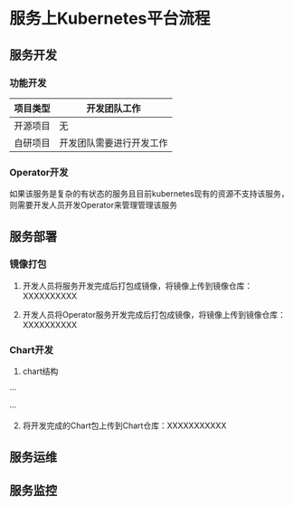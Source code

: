 # 服务上Kubernetes平台流程

## 服务开发

### 功能开发

|	项目类型   |	开发团队工作			|
|--------------|----------------------------|
|开源项目	   |		无					|
|自研项目	   |开发团队需要进行开发工作	|

### Operator开发

如果该服务是复杂的有状态的服务且目前kubernetes现有的资源不支持该服务，则需要开发人员开发Operator来管理管理该服务


## 服务部署

### 镜像打包

1. 开发人员将服务开发完成后打包成镜像，将镜像上传到镜像仓库：XXXXXXXXXX

2. 开发人员将Operator服务开发完成后打包成镜像，将镜像上传到镜像仓库：XXXXXXXXXX

### Chart开发

1. chart结构

···

···

2. 将开发完成的Chart包上传到Chart仓库：XXXXXXXXXXX


## 服务运维

## 服务监控
